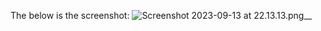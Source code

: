 The below is the screenshot:
![Screenshot 2023-09-13 at 22.13.13.png](..%2FScreenshot%202023-09-13%20at%2022.13.13.png)__